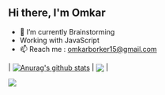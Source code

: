 ## Hi there, I'm Omkar
- 🌱 I’m currently Brainstorming
- Working with JavaScript
- 📫 Reach me : omkarborker15@gmail.com

| <a href="https://github.com/anuraghazra/github-readme-stats"><img align="center" src="https://github-readme-stats.vercel.app/api?username=OmkarBorker" alt="Anurag's github stats" /></a> | <a href="https://github.com/anuraghazra/github-readme-stats"><img align="center" src="https://github-readme-stats.vercel.app/api/top-langs/?username=OmkarBorker&layout=compact&hide=jupyter%20notebook" /></a> |

![](https://github.com/OmkarBorker/OmkarBorker/blob/main/gif1.gif)



